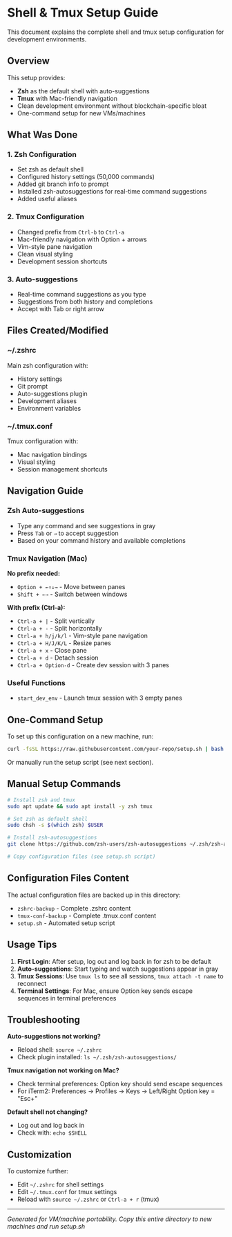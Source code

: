 # Shell & Tmux Setup Guide

This document explains the complete shell and tmux setup configuration for development environments.

## Overview

This setup provides:
- **Zsh** as the default shell with auto-suggestions
- **Tmux** with Mac-friendly navigation
- Clean development environment without blockchain-specific bloat
- One-command setup for new VMs/machines

## What Was Done

### 1. Zsh Configuration
- Set zsh as default shell
- Configured history settings (50,000 commands)
- Added git branch info to prompt
- Installed zsh-autosuggestions for real-time command suggestions
- Added useful aliases

### 2. Tmux Configuration  
- Changed prefix from `Ctrl-b` to `Ctrl-a`
- Mac-friendly navigation with Option + arrows
- Vim-style pane navigation
- Clean visual styling
- Development session shortcuts

### 3. Auto-suggestions
- Real-time command suggestions as you type
- Suggestions from both history and completions
- Accept with Tab or right arrow

## Files Created/Modified

### ~/.zshrc
Main zsh configuration with:
- History settings
- Git prompt
- Auto-suggestions plugin
- Development aliases
- Environment variables

### ~/.tmux.conf
Tmux configuration with:
- Mac navigation bindings
- Visual styling
- Session management shortcuts

## Navigation Guide

### Zsh Auto-suggestions
- Type any command and see suggestions in gray
- Press `Tab` or `→` to accept suggestion
- Based on your command history and available completions

### Tmux Navigation (Mac)
**No prefix needed:**
- `Option + ←↑↓→` - Move between panes
- `Shift + ←→` - Switch between windows

**With prefix (Ctrl-a):**
- `Ctrl-a + |` - Split vertically
- `Ctrl-a + -` - Split horizontally  
- `Ctrl-a + h/j/k/l` - Vim-style pane navigation
- `Ctrl-a + H/J/K/L` - Resize panes
- `Ctrl-a + x` - Close pane
- `Ctrl-a + d` - Detach session
- `Ctrl-a + Option-d` - Create dev session with 3 panes

### Useful Functions
- `start_dev_env` - Launch tmux session with 3 empty panes

## One-Command Setup

To set up this configuration on a new machine, run:

```bash
curl -fsSL https://raw.githubusercontent.com/your-repo/setup.sh | bash
```

Or manually run the setup script (see next section).

## Manual Setup Commands

```bash
# Install zsh and tmux
sudo apt update && sudo apt install -y zsh tmux

# Set zsh as default shell
sudo chsh -s $(which zsh) $USER

# Install zsh-autosuggestions
git clone https://github.com/zsh-users/zsh-autosuggestions ~/.zsh/zsh-autosuggestions

# Copy configuration files (see setup.sh script)
```

## Configuration Files Content

The actual configuration files are backed up in this directory:
- `zshrc-backup` - Complete .zshrc content
- `tmux-conf-backup` - Complete .tmux.conf content
- `setup.sh` - Automated setup script

## Usage Tips

1. **First Login**: After setup, log out and log back in for zsh to be default
2. **Auto-suggestions**: Start typing and watch suggestions appear in gray
3. **Tmux Sessions**: Use `tmux ls` to see all sessions, `tmux attach -t name` to reconnect
4. **Terminal Settings**: For Mac, ensure Option key sends escape sequences in terminal preferences

## Troubleshooting

**Auto-suggestions not working?**
- Reload shell: `source ~/.zshrc`
- Check plugin installed: `ls ~/.zsh/zsh-autosuggestions/`

**Tmux navigation not working on Mac?**
- Check terminal preferences: Option key should send escape sequences
- For iTerm2: Preferences → Profiles → Keys → Left/Right Option key = "Esc+"

**Default shell not changing?**
- Log out and log back in
- Check with: `echo $SHELL`

## Customization

To customize further:
- Edit `~/.zshrc` for shell settings
- Edit `~/.tmux.conf` for tmux settings  
- Reload with `source ~/.zshrc` or `Ctrl-a + r` (tmux)

---

*Generated for VM/machine portability. Copy this entire directory to new machines and run setup.sh*